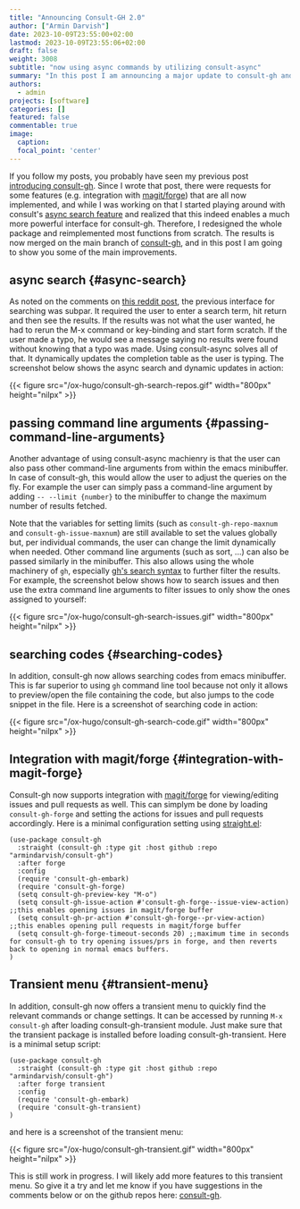 ```yaml
---
title: "Announcing Consult-GH 2.0"
author: ["Armin Darvish"]
date: 2023-10-09T23:55:00+02:00
lastmod: 2023-10-09T23:55:06+02:00
draft: false
weight: 3008
subtitle: "now using async commands by utilizing consult-async"
summary: "In this post I am announcing a major update to consult-gh and will showcase some of the main improvements."
authors:
  - admin
projects: [software]
categories: []
featured: false
commentable: true
image:
  caption:
  focal_point: 'center'
---
```


If you follow my posts, you probably have seen my previous post [introducing consult-gh](https://www.armindarvish.com/en/post/consult-gh_working_with_github_inside_emacs_in_2023_/). Since I wrote that post, there were requests for some features (e.g. integration with [magit/forge](https://github.com/magit/forge)) that are all now implemented, and while I was working on that I started playing around with consult's [async search feature](https://github.com/minad/consult#asynchronous-search) and realized that this indeed enables a much more powerful interface for consult-gh. Therefore, I redesigned the whole package and reimplemented most functions from scratch. The results is now merged on the main branch of [consult-gh](https://github.com/armindarvish/consult-gh), and in this post I am going to show you some of the main improvements.


## async search {#async-search}

As noted on the comments on [this reddit post](https://www.reddit.com/r/emacsporn/comments/14p42xq/comment/jqii09k/?context=3), the previous interface for searching was subpar. It required the user to enter a search term, hit return and then see the results. If the results was not what the user wanted, he had to rerun the M-x command  or key-binding and start form scratch. If the user made a typo, he would see a message saying no results were found without knowing that a typo was made. Using consult-async solves all of that. It dynamically updates the completion table as the user is typing.
The screenshot below shows the async search and dynamic updates in action:

{{< figure src="/ox-hugo/consult-gh-search-repos.gif" width="800px" height="nilpx" >}}


## passing command line arguments {#passing-command-line-arguments}

Another advantage of using consult-async machienry is that the user can also pass other command-line arguments from within the emacs minibuffer. In case of consult-gh, this would allow the user to adjust the queries on the fly. For example the user can simply pass a command-line argument by adding `-- --limit {number}` to the minibuffer to change the maximum number of results fetched.

Note that the variables for setting limits (such as `consult-gh-repo-maxnum` and `consult-gh-issue-maxnum`) are still available to set the values globally but, per individual commands, the user can change the limit dynamically when needed. Other command line arguments (such as sort, ...) can also be passed similarly in the minibuffer. This also allows using the whole machinery of `gh`, especially [gh's search syntax](https://docs.github.com/en/search-github/getting-started-with-searching-on-github/understanding-the-search-syntax) to further filter the results.
For example, the screenshot below shows how to search issues and then use the extra command line arguments to filter issues to only show the ones assigned to yourself:

{{< figure src="/ox-hugo/consult-gh-search-issues.gif" width="800px" height="nilpx" >}}


## searching codes {#searching-codes}

In addition, consult-gh now allows searching codes from emacs minibuffer. This is far superior to using `gh` command line tool because not only it allows to preview/open the file containing the code, but also jumps to the code snippet in the file. Here is a screenshot of searching code in action:

{{< figure src="/ox-hugo/consult-gh-search-code.gif" width="800px" height="nilpx" >}}


## Integration with magit/forge {#integration-with-magit-forge}

Consult-gh now supports integration with [magit/forge](https://github.com/magit/forge) for viewing/editing issues and pull requests as well. This can simplym be done by loading `consult-gh-forge` and setting the actions for issues and pull requests accordingly. Here is a minimal configuration setting using [straight.el](https://github.com/radian-software/straight.el):

```emacs-lisp
(use-package consult-gh
  :straight (consult-gh :type git :host github :repo "armindarvish/consult-gh")
  :after forge
  :config
  (require 'consult-gh-embark)
  (require 'consult-gh-forge)
  (setq consult-gh-preview-key "M-o")
  (setq consult-gh-issue-action #'consult-gh-forge--issue-view-action) ;;this enables opening issues in magit/forge buffer
  (setq consult-gh-pr-action #'consult-gh-forge--pr-view-action) ;;this enables opening pull requests in magit/forge buffer
  (setq consult-gh-forge-timeout-seconds 20) ;;maximum time in seconds for consult-gh to try opening issues/prs in forge, and then reverts back to opening in normal emacs buffers.
)
```


## Transient menu {#transient-menu}

In addition, consult-gh now offers a transient menu to quickly find the relevant commands or change settings. It can be accessed by running `M-x consult-gh` after loading consult-gh-transient module. Just make sure that the transient package is installed before loading consult-gh-transient. Here is a minimal setup script:

```emacs-lisp
(use-package consult-gh
  :straight (consult-gh :type git :host github :repo "armindarvish/consult-gh")
  :after forge transient
  :config
  (require 'consult-gh-embark)
  (require 'consult-gh-transient)
)
```

and here is a screenshot of the transient menu:

{{< figure src="/ox-hugo/consult-gh-transient.gif" width="800px" height="nilpx" >}}

This is still work in progress. I will likely add more features to this transient menu. So give it a try and let me know if you have suggestions in the comments below or on the github repos here: [consult-gh](https://github.com/armindarvish/consult-gh).
